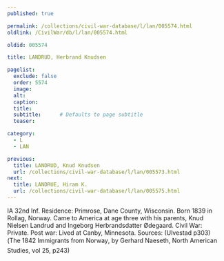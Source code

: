 ```yaml
---
published: true

permalink: /collections/civil-war-database/l/lan/005574.html
oldlink: /CivilWar/db/l/lan/005574.html

oldid: 005574

title: LANDRUD, Herbrand Knudsen

pagelist:
  exclude: false
  order: 5574
  image: 
  alt:
  caption:
  title:
  subtitle:      # Defaults to page subtitle
  teaser:

category: 
  - L 
  - LAN

previous:
  title: LANDRUD, Knud Knudsen
  url: /collections/civil-war-database/l/lan/005573.html  
next:
  title: LANDRUE, Hiram K.
  url: /collections/civil-war-database/l/lan/005575.html   
---
```

IA 32nd Inf. Residence: Primrose, Dane County, Wisconsin. Born 1839 in Rollag, Norway. Came to America at age three with his parents, Knud Nielsen Landrud and Ingeborg Herbrandsdatter &Oslash;degaard. Civil War: Private. Post war: Lived at Canby, Minnesota. Sources: (Ulvestad p303) (&#147;The 1842 Immigrants from Norway&#148;, by Gerhard Naeseth, North American Studies, vol 25, p243)